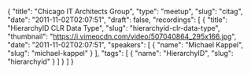 {
  "title": "Chicago IT Architects Group",
  "type": "meetup",
  "slug": "citag",
  "date": "2011-11-02T02:07:51",
  "draft": false,
  "recordings": [
    {
      "title": "HierarchyID CLR Data Type",
      "slug": "hierarchyid-clr-data-type",
      "thumbnail": "https://i.vimeocdn.com/video/507040864_295x166.jpg",
      "date": "2011-11-02T02:07:51",
      "speakers": [
        {
          "name": "Michael Kappel",
          "slug": "michael-kappel"
        }
      ],
      "tags": [
        {
          "name": "HierarchyID",
          "slug": "hierarchyid"
        }
      ]
    }
  ]
}